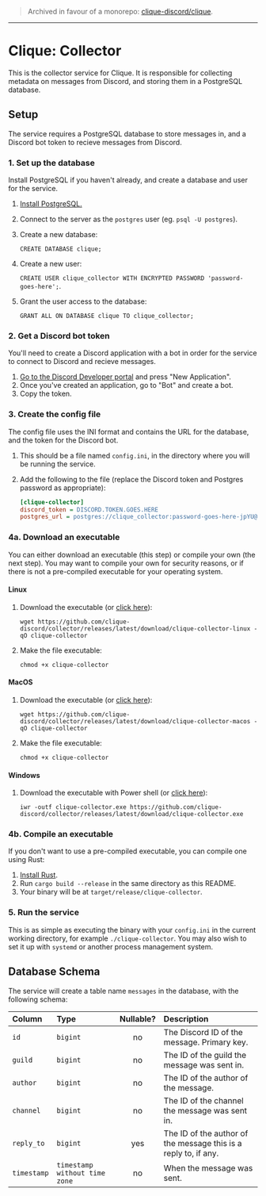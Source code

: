 > Archived in favour of a monorepo: [clique-discord/clique](https://github.com/clique-discord).

---

# Clique: Collector

This is the collector service for Clique. It is responsible for collecting
metadata on messages from Discord, and storing them in a PostgreSQL database.

## Setup

The service requires a PostgreSQL database to store messages in, and a Discord
bot token to recieve messages from Discord.

### 1. Set up the database

Install PostgreSQL if you haven't already, and create a database and user for
the service.

 1. [Install PostgreSQL.](https://www.postgresql.org/download/)
 2. Connect to the server as the `postgres` user (eg. `psql -U postgres`).
 3. Create a new database:

    `CREATE DATABASE clique;`
 4. Create a new user:

    `CREATE USER clique_collector WITH ENCRYPTED PASSWORD 'password-goes-here';`.
 5. Grant the user access to the database:

    `GRANT ALL ON DATABASE clique TO clique_collector;`

### 2. Get a Discord bot token

You'll need to create a Discord application with a bot in order for the service
to connect to Discord and recieve messages.

 1. [Go to the Discord Developer portal](https://discordapp.com/developers/applications)
    and press "New Application".
 2. Once you've created an application, go to "Bot" and create a bot.
 3. Copy the token.

### 3. Create the config file

The config file uses the INI format and contains the URL for the database, and
the token for the Discord bot.

 1. This should be a file named `config.ini`, in the directory where you will
    be running the service.
 2. Add the following to the file (replace the Discord token and Postgres
    password as appropriate):

    ```ini
    [clique-collector]
    discord_token = DISCORD.TOKEN.GOES.HERE
    postgres_url = postgres://clique_collector:password-goes-here-jpYU@localhost:5432/clique
    ```

### 4a. Download an executable

You can either download an executable (this step) or compile your own (the
next step). You may want to compile your own for security reasons, or if there
is not a pre-compiled executable for your operating system.

#### Linux

 1. Download the executable
    (or [click here](https://github.com/clique-discord/collector/releases/latest/download/clique-collector-linux)):

    `wget https://github.com/clique-discord/collector/releases/latest/download/clique-collector-linux -qO clique-collector`
 2. Make the file executable:

    `chmod +x clique-collector`

#### MacOS

 1. Download the executable
    (or [click here](https://github.com/clique-discord/collector/releases/latest/download/clique-collector-macos)):

    `wget https://github.com/clique-discord/collector/releases/latest/download/clique-collector-macos -qO clique-collector`
 2. Make the file executable:

    `chmod +x clique-collector`

#### Windows

 1. Download the executable with Power shell
    (or [click here](https://github.com/clique-discord/collector/releases/latest/download/clique-collector.exe)):

    `iwr -outf clique-collector.exe https://github.com/clique-discord/collector/releases/latest/download/clique-collector.exe`

### 4b. Compile an executable

If you don't want to use a pre-compiled executable, you can compile one using
Rust:

 1. [Install Rust](https://www.rust-lang.org/tools/install).
 2. Run `cargo build --release` in the same directory as this README.
 3. Your binary will be at `target/release/clique-collector`.

### 5. Run the service

This is as simple as executing the binary with your `config.ini` in the current
working directory, for example `./clique-collector`. You may also wish to set
it up with `systemd` or another process management system.

## Database Schema

The service will create a table name `messages` in the database, with the
following schema:

| Column      | Type     | Nullable? | Description                                               |
|:------------|:---------|:---:|:----------------------------------------------------------------|
| `id`        | `bigint` | no  | The Discord ID of the message. Primary key.                     |
| `guild`     | `bigint` | no  | The ID of the guild the message was sent in.                    |
| `author`    | `bigint` | no  | The ID of the author of the message.                            |
| `channel`   | `bigint` | no  | The ID of the channel the message was sent in.                  |
| `reply_to`  | `bigint` | yes | The ID of the author of the message this is a reply to, if any. |
| `timestamp` | `timestamp without time zone` | no | When the message was sent.                  |
